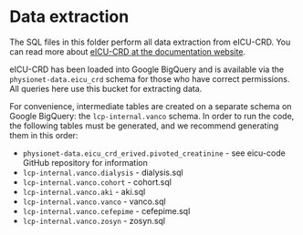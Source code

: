 # Data extraction

The SQL files in this folder perform all data extraction from eICU-CRD.
You can read more about [eICU-CRD at the documentation website](https://eicu-crd.mit.edu).

eICU-CRD has been loaded into Google BigQuery and is available via the `physionet-data.eicu_crd` schema for those who have correct permissions.
All queries here use this bucket for extracting data.

For convenience, intermediate tables are created on a separate schema on Google BigQuery: the `lcp-internal.vanco` schema.
In order to run the code, the following tables must be generated, and we recommend generating them in this order:

* `physionet-data.eicu_crd_erived.pivoted_creatinine` - see eicu-code GitHub repository for information
* `lcp-internal.vanco.dialysis` - dialysis.sql
* `lcp-internal.vanco.cohort` - cohort.sql
* `lcp-internal.vanco.aki` - aki.sql
* `lcp-internal.vanco.vanco` - vanco.sql
* `lcp-internal.vanco.cefepime` - cefepime.sql
* `lcp-internal.vanco.zosyn` - zosyn.sql
